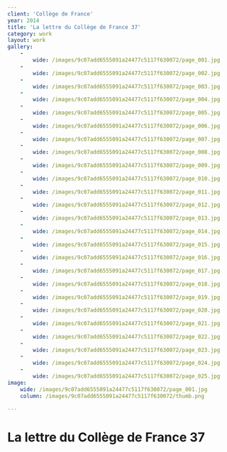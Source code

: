 ```yaml
---
client: 'Collège de France'
year: 2014
title: 'La lettre du Collège de France 37'
category: work
layout: work
gallery:
    -
        wide: /images/9c07add6555091a24477c5117f630072/page_001.jpg
    -
        wide: /images/9c07add6555091a24477c5117f630072/page_002.jpg
    -
        wide: /images/9c07add6555091a24477c5117f630072/page_003.jpg
    -
        wide: /images/9c07add6555091a24477c5117f630072/page_004.jpg
    -
        wide: /images/9c07add6555091a24477c5117f630072/page_005.jpg
    -
        wide: /images/9c07add6555091a24477c5117f630072/page_006.jpg
    -
        wide: /images/9c07add6555091a24477c5117f630072/page_007.jpg
    -
        wide: /images/9c07add6555091a24477c5117f630072/page_008.jpg
    -
        wide: /images/9c07add6555091a24477c5117f630072/page_009.jpg
    -
        wide: /images/9c07add6555091a24477c5117f630072/page_010.jpg
    -
        wide: /images/9c07add6555091a24477c5117f630072/page_011.jpg
    -
        wide: /images/9c07add6555091a24477c5117f630072/page_012.jpg
    -
        wide: /images/9c07add6555091a24477c5117f630072/page_013.jpg
    -
        wide: /images/9c07add6555091a24477c5117f630072/page_014.jpg
    -
        wide: /images/9c07add6555091a24477c5117f630072/page_015.jpg
    -
        wide: /images/9c07add6555091a24477c5117f630072/page_016.jpg
    -
        wide: /images/9c07add6555091a24477c5117f630072/page_017.jpg
    -
        wide: /images/9c07add6555091a24477c5117f630072/page_018.jpg
    -
        wide: /images/9c07add6555091a24477c5117f630072/page_019.jpg
    -
        wide: /images/9c07add6555091a24477c5117f630072/page_020.jpg
    -
        wide: /images/9c07add6555091a24477c5117f630072/page_021.jpg
    -
        wide: /images/9c07add6555091a24477c5117f630072/page_022.jpg
    -
        wide: /images/9c07add6555091a24477c5117f630072/page_023.jpg
    -
        wide: /images/9c07add6555091a24477c5117f630072/page_024.jpg
    -
        wide: /images/9c07add6555091a24477c5117f630072/page_025.jpg
image:
    wide: /images/9c07add6555091a24477c5117f630072/page_001.jpg
    column: /images/9c07add6555091a24477c5117f630072/thumb.png

---
```

# La lettre du Collège de France 37